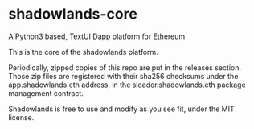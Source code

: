 # shadowlands-core
A Python3 based, TextUI Dapp platform for Ethereum

This is the core of the shadowlands platform.

Periodically, zipped copies of this repo are put in the releases section.  Those zip files are registered with their sha256 checksums under the app.shadowlands.eth address, in the sloader.shadowlands.eth package management contract.  

Shadowlands is free to use and modify as you see fit, under the MIT license.
